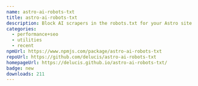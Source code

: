 ```yaml
---
name: astro-ai-robots-txt
title: astro-ai-robots-txt
description: Block AI scrapers in the robots.txt for your Astro site
categories:
  - performance+seo
  - utilities
  - recent
npmUrl: https://www.npmjs.com/package/astro-ai-robots-txt
repoUrl: https://github.com/delucis/astro-ai-robots-txt
homepageUrl: https://delucis.github.io/astro-ai-robots-txt/
badge: new
downloads: 211
---
```

